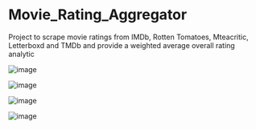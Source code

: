# Movie_Rating_Aggregator
Project to scrape movie ratings from IMDb, Rotten Tomatoes, Mteacritic, Letterboxd and TMDb and provide a weighted average overall rating analytic

![image](https://user-images.githubusercontent.com/72694473/110492023-b6f24c80-80e9-11eb-90ee-a2fd1a3cc36e.png)


![image](https://user-images.githubusercontent.com/72694473/110493298-83fc8880-80ea-11eb-99f7-ccf04b8a4437.png)


![image](https://user-images.githubusercontent.com/72694473/110492630-4697fb00-80ea-11eb-8307-aacd2f805017.png)


![image](https://user-images.githubusercontent.com/72694473/110492279-f15be980-80e9-11eb-9f81-45d82ab53317.png)
